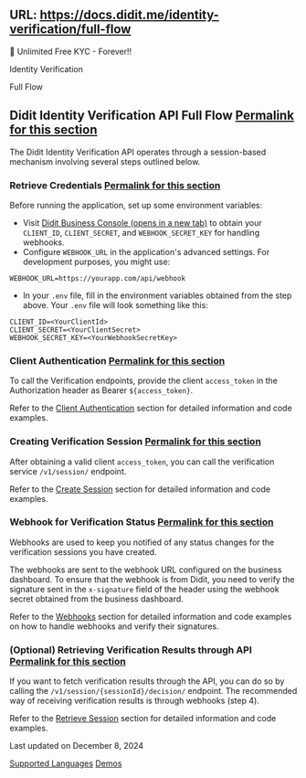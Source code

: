 URL: https://docs.didit.me/identity-verification/full-flow
---
🎉 Unlimited Free KYC - Forever!!

Identity Verification

Full Flow

## Didit Identity Verification API Full Flow [Permalink for this section](https://docs.didit.me/identity-verification/full-flow\#didit-identity-verification-api-full-flow)

The Didit Identity Verification API operates through a session-based mechanism involving several steps outlined below.

### Retrieve Credentials [Permalink for this section](https://docs.didit.me/identity-verification/full-flow\#retrieve-credentials)

Before running the application, set up some environment variables:

- Visit [Didit Business Console (opens in a new tab)](https://business.didit.me/) to obtain your `CLIENT_ID`, `CLIENT_SECRET`, and `WEBHOOK_SECRET_KEY` for handling webhooks.
- Configure `WEBHOOK_URL` in the application's advanced settings. For development purposes, you might use:



```nx-border-black nx-border-opacity-[0.04] nx-bg-opacity-[0.03] nx-bg-black nx-break-words nx-rounded-md nx-border nx-py-0.5 nx-px-[.25em] nx-text-[.9em] dark:nx-border-white/10 dark:nx-bg-white/10
WEBHOOK_URL=https://yourapp.com/api/webhook
```

- In your `.env` file, fill in the environment variables obtained from the step above. Your `.env` file will look something like this:



```nx-border-black nx-border-opacity-[0.04] nx-bg-opacity-[0.03] nx-bg-black nx-break-words nx-rounded-md nx-border nx-py-0.5 nx-px-[.25em] nx-text-[.9em] dark:nx-border-white/10 dark:nx-bg-white/10
CLIENT_ID=<YourClientId>
CLIENT_SECRET=<YourClientSecret>
WEBHOOK_SECRET_KEY=<YourWebhookSecretKey>
```


### Client Authentication [Permalink for this section](https://docs.didit.me/identity-verification/full-flow\#client-authentication)

To call the Verification endpoints, provide the client `access_token` in the Authorization header as Bearer `${access_token}`.

Refer to the [Client Authentication](https://docs.didit.me/identity-verification/api-reference/authentication) section for detailed information and code examples.

### Creating Verification Session [Permalink for this section](https://docs.didit.me/identity-verification/full-flow\#creating-verification-session)

After obtaining a valid client `access_token`, you can call the verification service `/v1/session/` endpoint.

Refer to the [Create Session](https://docs.didit.me/identity-verification/api-reference/create-session) section for detailed information and code examples.

### Webhook for Verification Status [Permalink for this section](https://docs.didit.me/identity-verification/full-flow\#webhook-for-verification-status)

Webhooks are used to keep you notified of any status changes for the verification sessions you have created.

The webhooks are sent to the webhook URL configured on the business dashboard. To ensure that the webhook is from Didit, you need to verify the signature sent in the `x-signature` field of the header using the webhook secret obtained from the business dashboard.

Refer to the [Webhooks](https://docs.didit.me/identity-verification/webhooks) section for detailed information and code examples on how to handle webhooks and verify their signatures.

### (Optional) Retrieving Verification Results through API [Permalink for this section](https://docs.didit.me/identity-verification/full-flow\#optional-retrieving-verification-results-through-api)

If you want to fetch verification results through the API, you can do so by calling the `/v1/session/{sessionId}/decision/` endpoint. The recommended way of receiving verification results is through webhooks (step 4).

Refer to the [Retrieve Session](https://docs.didit.me/identity-verification/api-reference/retrieve-session) section for detailed information and code examples.

Last updated on December 8, 2024

[Supported Languages](https://docs.didit.me/identity-verification/supported-languages "Supported Languages") [Demos](https://docs.didit.me/identity-verification/demos "Demos")